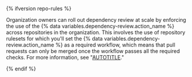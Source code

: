 {% ifversion repo-rules %}

Organization owners can roll out dependency review at scale by enforcing the use of the {% data variables.dependency-review.action_name %} across repositories in the organization. This involves the use of repository rulesets for which you'll set the {% data variables.dependency-review.action_name %} as a required workflow, which means that pull requests can only be merged once the workflow passes all the required checks. For more information, see "[AUTOTITLE](/code-security/supply-chain-security/understanding-your-software-supply-chain/enforcing-dependency-review-across-an-organization)."

{% endif %}
